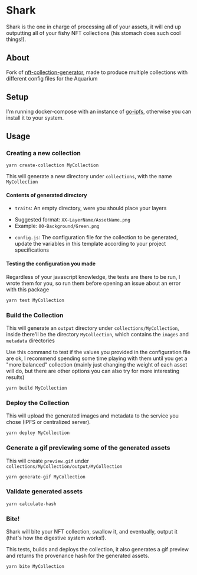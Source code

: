 # Shark

Shark is the one in charge of processing all of your assets, it will end up outputting all of your fishy NFT collections (his stomach does such cool things!).

## About

Fork of [nft-collection-generator](https://github.com/manuelpires/nft-collection-generator.git), made to produce multiple collections with different config files for the Aquarium

## Setup

I'm running docker-compose with an instance of [go-ipfs](https://hub.docker.com/r/ipfs/go-ipfs), otherwise you can install it to your system.

## Usage

### Creating a new collection

`yarn create-collection MyCollection`  

This will generate a new directory under `collections`, with the name `MyCollection`

#### Contents of generated directory

* `traits`: An empty directory, were you should place your layers
 - Suggested format: `XX-LayerName/AssetName.png`
 - Example: `00-Background/Green.png`
* `config.js`: The configuration file for the collection to be generated, update the variables in this template according to your project specifications

#### Testing the configuration you made

Regardless of your javascript knowledge, the tests are there to be run, I wrote them for you, so run them before opening an issue about an error with this package

`yarn test MyCollection`

### Build the Collection

This will generate an `output` directory under `collections/MyCollection`, inside there'll be the directory `MyCollection`, which contains the `images` and `metadata` directories

Use this command to test if the values you provided in the configuration file are ok, I recommend spending some time playing with them until you get a "more balanced" collection (mainly just changing the weight of each asset will do, but there are other options you can also try for more interesting results)

`yarn build MyCollection`

### Deploy the Collection

This will upload the generated images and metadata to the service you chose (IPFS or centralized server).

`yarn deploy MyCollection`

### Generate a gif previewing some of the generated assets

This will create `preview.gif` under `collections/MyCollection/output/MyCollection`

`yarn generate-gif MyCollection`

### Validate generated assets

`yarn calculate-hash`

### Bite!

Shark will bite your NFT collection, swallow it, and eventually, output it (that's how the digestive system works!).

This tests, builds and deploys the collection, it also generates a gif preview and returns the provenance hash for the generated assets.

`yarn bite MyCollection`